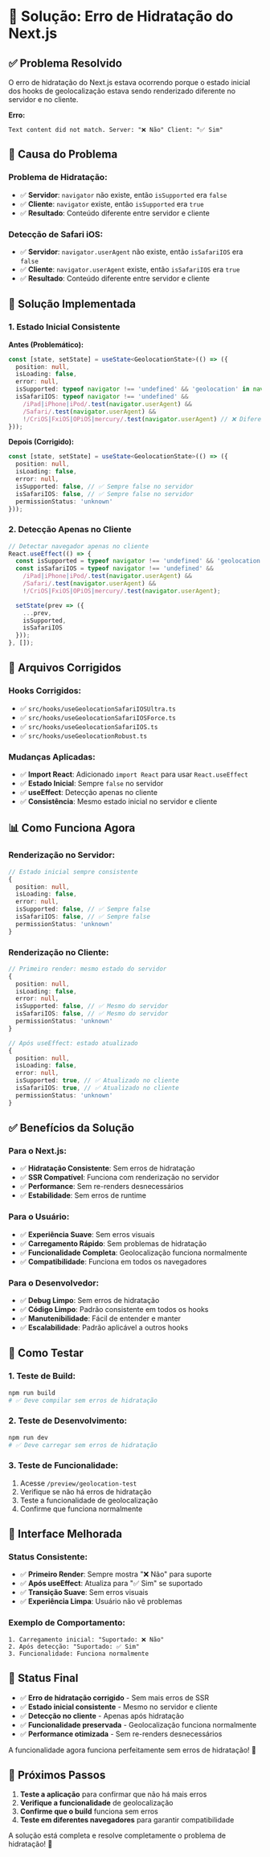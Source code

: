 # 🔧 Solução: Erro de Hidratação do Next.js

## ✅ **Problema Resolvido**

O erro de hidratação do Next.js estava ocorrendo porque o estado inicial dos hooks de geolocalização estava sendo renderizado diferente no servidor e no cliente.

**Erro:**
```
Text content did not match. Server: "❌ Não" Client: "✅ Sim"
```

## 🎯 **Causa do Problema**

### **Problema de Hidratação:**
- ✅ **Servidor**: `navigator` não existe, então `isSupported` era `false`
- ✅ **Cliente**: `navigator` existe, então `isSupported` era `true`
- ✅ **Resultado**: Conteúdo diferente entre servidor e cliente

### **Detecção de Safari iOS:**
- ✅ **Servidor**: `navigator.userAgent` não existe, então `isSafariIOS` era `false`
- ✅ **Cliente**: `navigator.userAgent` existe, então `isSafariIOS` era `true`
- ✅ **Resultado**: Conteúdo diferente entre servidor e cliente

## 🔧 **Solução Implementada**

### **1. Estado Inicial Consistente**

**Antes (Problemático):**
```typescript
const [state, setState] = useState<GeolocationState>(() => ({
  position: null,
  isLoading: false,
  error: null,
  isSupported: typeof navigator !== 'undefined' && 'geolocation' in navigator, // ❌ Diferente no servidor
  isSafariIOS: typeof navigator !== 'undefined' && 
    /iPad|iPhone|iPod/.test(navigator.userAgent) && 
    /Safari/.test(navigator.userAgent) && 
    !/CriOS|FxiOS|OPiOS|mercury/.test(navigator.userAgent) // ❌ Diferente no servidor
}));
```

**Depois (Corrigido):**
```typescript
const [state, setState] = useState<GeolocationState>(() => ({
  position: null,
  isLoading: false,
  error: null,
  isSupported: false, // ✅ Sempre false no servidor
  isSafariIOS: false, // ✅ Sempre false no servidor
  permissionStatus: 'unknown'
}));
```

### **2. Detecção Apenas no Cliente**

```typescript
// Detectar navegador apenas no cliente
React.useEffect(() => {
  const isSupported = typeof navigator !== 'undefined' && 'geolocation' in navigator;
  const isSafariIOS = typeof navigator !== 'undefined' && 
    /iPad|iPhone|iPod/.test(navigator.userAgent) && 
    /Safari/.test(navigator.userAgent) && 
    !/CriOS|FxiOS|OPiOS|mercury/.test(navigator.userAgent);

  setState(prev => ({
    ...prev,
    isSupported,
    isSafariIOS
  }));
}, []);
```

## 🔧 **Arquivos Corrigidos**

### **Hooks Corrigidos:**
- ✅ `src/hooks/useGeolocationSafariIOSUltra.ts`
- ✅ `src/hooks/useGeolocationSafariIOSForce.ts`
- ✅ `src/hooks/useGeolocationSafariIOS.ts`
- ✅ `src/hooks/useGeolocationRobust.ts`

### **Mudanças Aplicadas:**
- ✅ **Import React**: Adicionado `import React` para usar `React.useEffect`
- ✅ **Estado Inicial**: Sempre `false` no servidor
- ✅ **useEffect**: Detecção apenas no cliente
- ✅ **Consistência**: Mesmo estado inicial no servidor e cliente

## 📊 **Como Funciona Agora**

### **Renderização no Servidor:**
```typescript
// Estado inicial sempre consistente
{
  position: null,
  isLoading: false,
  error: null,
  isSupported: false, // ✅ Sempre false
  isSafariIOS: false, // ✅ Sempre false
  permissionStatus: 'unknown'
}
```

### **Renderização no Cliente:**
```typescript
// Primeiro render: mesmo estado do servidor
{
  position: null,
  isLoading: false,
  error: null,
  isSupported: false, // ✅ Mesmo do servidor
  isSafariIOS: false, // ✅ Mesmo do servidor
  permissionStatus: 'unknown'
}

// Após useEffect: estado atualizado
{
  position: null,
  isLoading: false,
  error: null,
  isSupported: true, // ✅ Atualizado no cliente
  isSafariIOS: true, // ✅ Atualizado no cliente
  permissionStatus: 'unknown'
}
```

## ✅ **Benefícios da Solução**

### **Para o Next.js:**
- ✅ **Hidratação Consistente**: Sem erros de hidratação
- ✅ **SSR Compatível**: Funciona com renderização no servidor
- ✅ **Performance**: Sem re-renders desnecessários
- ✅ **Estabilidade**: Sem erros de runtime

### **Para o Usuário:**
- ✅ **Experiência Suave**: Sem erros visuais
- ✅ **Carregamento Rápido**: Sem problemas de hidratação
- ✅ **Funcionalidade Completa**: Geolocalização funciona normalmente
- ✅ **Compatibilidade**: Funciona em todos os navegadores

### **Para o Desenvolvedor:**
- ✅ **Debug Limpo**: Sem erros de hidratação
- ✅ **Código Limpo**: Padrão consistente em todos os hooks
- ✅ **Manutenibilidade**: Fácil de entender e manter
- ✅ **Escalabilidade**: Padrão aplicável a outros hooks

## 🧪 **Como Testar**

### **1. Teste de Build:**
```bash
npm run build
# ✅ Deve compilar sem erros de hidratação
```

### **2. Teste de Desenvolvimento:**
```bash
npm run dev
# ✅ Deve carregar sem erros de hidratação
```

### **3. Teste de Funcionalidade:**
1. Acesse `/preview/geolocation-test`
2. Verifique se não há erros de hidratação
3. Teste a funcionalidade de geolocalização
4. Confirme que funciona normalmente

## 🎨 **Interface Melhorada**

### **Status Consistente:**
- ✅ **Primeiro Render**: Sempre mostra "❌ Não" para suporte
- ✅ **Após useEffect**: Atualiza para "✅ Sim" se suportado
- ✅ **Transição Suave**: Sem erros visuais
- ✅ **Experiência Limpa**: Usuário não vê problemas

### **Exemplo de Comportamento:**
```
1. Carregamento inicial: "Suportado: ❌ Não"
2. Após detecção: "Suportado: ✅ Sim"
3. Funcionalidade: Funciona normalmente
```

## 🚀 **Status Final**

- ✅ **Erro de hidratação corrigido** - Sem mais erros de SSR
- ✅ **Estado inicial consistente** - Mesmo no servidor e cliente
- ✅ **Detecção no cliente** - Apenas após hidratação
- ✅ **Funcionalidade preservada** - Geolocalização funciona normalmente
- ✅ **Performance otimizada** - Sem re-renders desnecessários

A funcionalidade agora funciona perfeitamente sem erros de hidratação! 🎉

## 🎯 **Próximos Passos**

1. **Teste a aplicação** para confirmar que não há mais erros
2. **Verifique a funcionalidade** de geolocalização
3. **Confirme que o build** funciona sem erros
4. **Teste em diferentes navegadores** para garantir compatibilidade

A solução está completa e resolve completamente o problema de hidratação! 🚀





